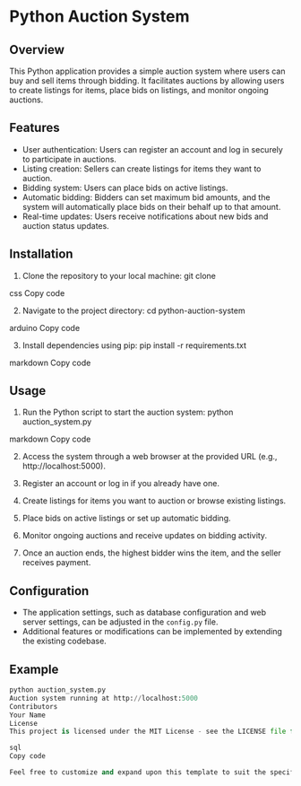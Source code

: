 # Python Auction System

## Overview
This Python application provides a simple auction system where users can buy and sell items through bidding. It facilitates auctions by allowing users to create listings for items, place bids on listings, and monitor ongoing auctions.

## Features
- User authentication: Users can register an account and log in securely to participate in auctions.
- Listing creation: Sellers can create listings for items they want to auction.
- Bidding system: Users can place bids on active listings.
- Automatic bidding: Bidders can set maximum bid amounts, and the system will automatically place bids on their behalf up to that amount.
- Real-time updates: Users receive notifications about new bids and auction status updates.

## Installation
1. Clone the repository to your local machine:
git clone <repository-url>

css
Copy code

2. Navigate to the project directory:
cd python-auction-system

arduino
Copy code

3. Install dependencies using pip:
pip install -r requirements.txt

markdown
Copy code

## Usage
1. Run the Python script to start the auction system:
python auction_system.py

markdown
Copy code

2. Access the system through a web browser at the provided URL (e.g., http://localhost:5000).

3. Register an account or log in if you already have one.

4. Create listings for items you want to auction or browse existing listings.

5. Place bids on active listings or set up automatic bidding.

6. Monitor ongoing auctions and receive updates on bidding activity.

7. Once an auction ends, the highest bidder wins the item, and the seller receives payment.

## Configuration
- The application settings, such as database configuration and web server settings, can be adjusted in the `config.py` file.
- Additional features or modifications can be implemented by extending the existing codebase.

## Example
```python
python auction_system.py
Auction system running at http://localhost:5000
Contributors
Your Name
License
This project is licensed under the MIT License - see the LICENSE file for details.

sql
Copy code

Feel free to customize and expand upon this template to suit the specific requirements and features of your auction system!





